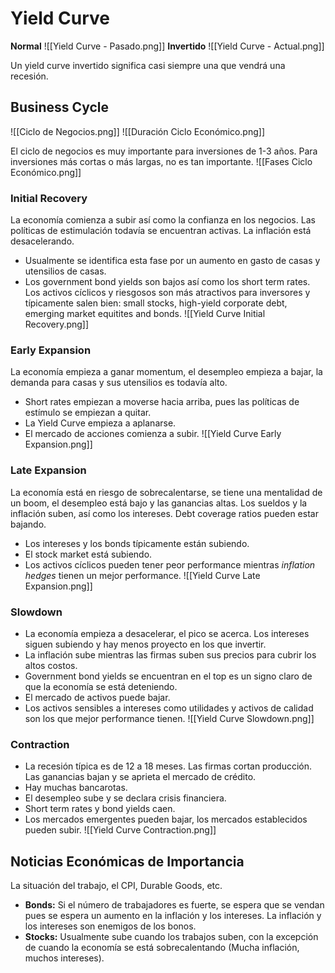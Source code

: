 # Yield Curve
**Normal**
![[Yield Curve - Pasado.png]]
**Invertido**
![[Yield Curve - Actual.png]]

Un yield curve invertido significa casi siempre una que vendrá una recesión. 

## Business Cycle
![[Ciclo de Negocios.png]]
![[Duración Ciclo Económico.png]]

El ciclo de negocios es muy importante para inversiones de 1-3 años. Para inversiones más cortas o más largas, no es tan importante.
![[Fases Ciclo Económico.png]]

### Initial Recovery
La economía comienza a subir así como la confianza en los negocios. Las políticas de estimulación todavía se encuentran activas. La inflación está desacelerando.
- Usualmente se identifica esta fase por un aumento en gasto de casas y utensilios de casas.
- Los government bond yields son bajos así como los short term rates.
Los activos cíclicos y riesgosos son más atractivos para inversores y típicamente salen bien: small stocks, high-yield corporate debt, emerging market equitites and bonds.
![[Yield Curve Initial Recovery.png]]

### Early Expansion
La economía empieza a ganar momentum, el desempleo empieza a bajar, la demanda para casas y sus utensilios es todavía alto.
- Short rates empiezan a moverse hacia arriba, pues las políticas de estímulo se empiezan a quitar.
- La Yield Curve empieza a aplanarse.
- El mercado de acciones comienza a subir.
![[Yield Curve Early Expansion.png]]

### Late Expansion
La economía está en riesgo de sobrecalentarse, se tiene una mentalidad de un boom, el desempleo está bajo y las ganancias altas. Los sueldos y la inflación suben, así como los intereses.
Debt coverage ratios pueden estar bajando.
- Los intereses y los bonds típicamente están subiendo.
- El stock market está subiendo.
- Los activos cíclicos pueden tener peor performance mientras _inflation hedges_ tienen un mejor performance.
![[Yield Curve Late Expansion.png]]

### Slowdown
- La economía empieza a desacelerar, el pico se acerca. Los intereses siguen subiendo y hay menos proyecto en los que invertir.
- La inflación sube mientras las firmas suben sus precios para cubrir los altos costos.
- Government bond yields se encuentran en el top es un signo claro de que la economía se está deteniendo.
- El mercado de activos puede bajar.
- Los activos sensibles a intereses como utilidades y activos de calidad son los que mejor performance tienen.
![[Yield Curve Slowdown.png]]

### Contraction
- La recesión típica es de 12 a 18 meses. Las firmas cortan producción. Las ganancias bajan y se aprieta el mercado de crédito.
- Hay muchas bancarotas.
- El desempleo sube y se declara crisis financiera.
- Short term rates y bond yields caen.
- Los mercados emergentes pueden bajar, los mercados establecidos pueden subir.
![[Yield Curve Contraction.png]]

## Noticias Económicas de Importancia
La situación del trabajo, el CPI, Durable Goods, etc.
- **Bonds:** Si el número de trabajadores es fuerte, se espera que se vendan pues se espera un aumento en la inflación y los intereses. La inflación y los intereses son enemigos de los bonos.
- **Stocks:** Usualmente sube cuando los trabajos suben, con la excepción de cuando la economía se está sobrecalentando (Mucha inflación, muchos intereses).
